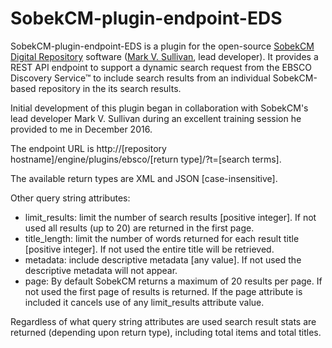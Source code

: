 # SobekCM-plugin-endpoint-EDS
<p>SobekCM-plugin-endpoint-EDS is a plugin for the open-source <a target="_blank" href="https://github.com/MarkVSullivan/SobekCM-Web-Application/">SobekCM Digital Repository</a> software (<a target="_blank" href="https://github.com/MarkVSullivan">Mark V. Sullivan</a>, lead developer). It provides a REST API endpoint to support a dynamic search request from the EBSCO Discovery Service&#8482; to include search results from an individual SobekCM-based repository in the its search results.</p>
<p>Initial development of this plugin began in collaboration with SobekCM's lead developer Mark V. Sullivan during an excellent training session he provided to me in December 2016.</p>
<p>The endpoint URL is http://[repository hostname]/engine/plugins/ebsco/[return type]/?t=[search terms].</p>
<p>The available return types are XML and JSON [case-insensitive].</p> 
<p>Other query string attributes:</p>
<ul>
<li>limit_results: limit the number of search results [positive integer]. If not used all results (up to 20) are returned in the first page.</li>
<li>title_length: limit the number of words returned for each result title [positive integer]. If not used the entire title will be retrieved.</li>
<li>metadata: include descriptive metadata [any value]. If not used the descriptive metadata will not appear.</li> 
<li>page: By default SobekCM returns a maximum of 20 results per page. If not used the first page of results is returned. If the page attribute is included it cancels use of any limit_results attribute value.</li>
</ul>
<p>Regardless of what query string attributes are used search result stats are returned (depending upon return type), including total items and total titles.</p>
